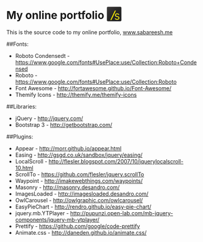 # My online portfolio <img height="40px" style="vertical-align:text-bottom" src="/assets/img/favicons/android-icon-48x48.png"/>

This is the source code to my online portfolio, www.sabareesh.me



##Fonts:

* Roboto Condensedt - https://www.google.com/fonts#UsePlace:use/Collection:Roboto+Condensed  
* Roboto - https://www.google.com/fonts#UsePlace:use/Collection:Roboto  
* Font Awesome - http://fortawesome.github.io/Font-Awesome/  
* Themify Icons - http://themify.me/themify-icons  

##Libraries:

* jQuery - http://jquery.com/  
* Bootstrap 3 - http://getbootstrap.com/  

##Plugins:

* Appear - http://morr.github.io/appear.html  
* Easing - http://gsgd.co.uk/sandbox/jquery/easing/  
* LocalScroll - http://flesler.blogspot.com/2007/10/jquerylocalscroll-10.html  
* ScrollTo - https://github.com/flesler/jquery.scrollTo  
* Waypoint - http://imakewebthings.com/waypoints/  
* Masonry - http://masonry.desandro.com/  
* ImagesLoaded - http://imagesloaded.desandro.com/  
* OwlCarousel - http://owlgraphic.com/owlcarousel/  
* EasyPieChart - http://rendro.github.io/easy-pie-chart/  
* jquery.mb.YTPlayer - http://pupunzi.open-lab.com/mb-jquery-components/jquery-mb-ytplayer/  
* Prettify - https://github.com/google/code-prettify  
* Animate.css - http://daneden.github.io/animate.css/  
